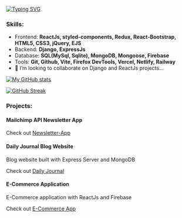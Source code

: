 [![Typing SVG](https://readme-typing-svg.demolab.com?font=Fira+Code&pause=1000&width=435&lines=Web+App+Developer)](https://git.io/typing-svg)


### Skills:
- Frontend: **ReactJs, styled-components, Redux, React-Bootstrap, HTML5, CSS3, jQuery, EJS**
- Backend: **Django, ExpressJs**
- Database: **SQL(MySql, Sqlite), MongoDB, Mongoose, Firebase**  
- Tools: **Git, Github, Vite, Firefox DevTools, Vercel, Netlify, Railway**
- 💞️ I’m looking to collaborate on Django and ReactJs projects...



[![My GitHub stats](https://github-readme-stats.vercel.app/api?username=sumit1729)](https://github.com/sumit1729/github-readme-stats)

<!---
sumit1729/sumit1729 is a ✨ special ✨ repository because its `README.md` (this file) appears on your GitHub profile.
You can click the Preview link to take a look at your changes.
--->

[![GitHub Streak](https://streak-stats.demolab.com?user=sumit1729&theme=highcontrast)](https://git.io/streak-stats)



### Projects: 

#### Mailchimp API Newsletter App

Check out [Newsletter-App](https://newsletter-eilfuek56-sumit1729.vercel.app/)

#### Daily Journal Blog Website

Blog website built with Express Server and MongoDB

Check out [Daily Journal](https://daily-journal-production-c292.up.railway.app/)

#### E-Commerce Application

E-Commerce application with ReactJs and Firebase

Check out [E-Commerce App](https://cerulean-biscuit-27aba2.netlify.app/)






